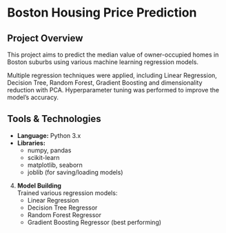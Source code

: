 # Boston Housing Price Prediction

## Project Overview

This project aims to predict the median value of owner-occupied homes in Boston suburbs using various machine learning regression models.

Multiple regression techniques were applied, including Linear Regression, Decision Tree, Random Forest, Gradient Boosting and dimensionality reduction with PCA. Hyperparameter tuning was performed to improve the model’s accuracy.


## Tools & Technologies

- **Language:** Python 3.x
- **Libraries:**  
  - numpy, pandas  
  - scikit-learn  
  - matplotlib, seaborn  
  - joblib (for saving/loading models)


4. **Model Building**  
   Trained various regression models:
   - Linear Regression  
   - Decision Tree Regressor  
   - Random Forest Regressor  
   - Gradient Boosting Regressor (best performing)  
